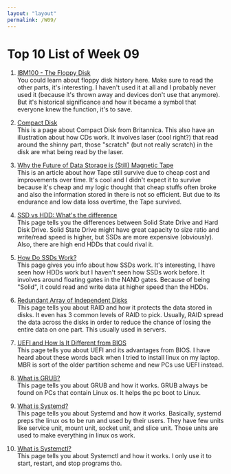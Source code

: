 ```yaml
---
layout: "layout"
permalink: /W09/
---
```


# Top 10 List of Week 09

1. [IBM100 - The Floppy Disk](https://www.ibm.com/ibm/history/ibm100/us/en/icons/floppy/)<br>
You could learn about floppy disk history here. Make sure to read the other parts, it's interesting. I haven't used it at all and I probably never used it (because it's thrown away and devices don't use that anymore). But it's historical significance and how it became a symbol that everyone knew the function, it's to save.

2. [Compact Disk](https://www.britannica.com/technology/compact-disc)<br>
This is a page about Compact Disk from Britannica. This also have an illustration about how CDs work. It involves laser (cool right?) that read around the shinny part, those "scratch" (but not really scratch) in the disk are what being read by the laser.

3. [Why the Future of Data Storage is (Still) Magnetic Tape](https://spectrum.ieee.org/computing/hardware/why-the-future-of-data-storage-is-still-magnetic-tape)<br>
This is an article about how Tape still survive due to cheap cost and improvements over time. It's cool and I didn't expect it to survive because it's cheap and my logic thought that cheap stuffs often broke and also the information stored in there is not so efficient. But due to its endurance and low data loss overtime, the Tape survived.

4. [SSD vs HDD: What's the difference](https://sea.pcmag.com/storage/1526/ssd-vs-hdd-whats-the-difference)<br>
This page tells you the differences between Solid State Drive and Hard Disk Drive. Solid State Drive might have great capacity to size ratio and write/read speed is higher, but SSDs are more expensive (obviously). Also, there are high end HDDs that could rival it.

5. [How Do SSDs Work?](https://www.extremetech.com/extreme/210492-extremetech-explains-how-do-ssds-work)<br>
This page gives you info about how SSDs work. It's interesting, I have seen how HDDs work but I haven't seen how SSDs work before. It involves around floating gates in the NAND gates. Because of being "Solid", it could read and write data at higher speed than the HDDs.

6. [Redundant Array of Independent Disks](https://www.computerworld.com/article/2595506/redundant-arrays-of-independent-disks.html)<br>
This page tells you about RAID and how it protects the data stored in disks. It even has 3 common levels of RAID to pick. Usually, RAID spread the data across the disks in order to reduce the chance of losing the entire data on one part. This usually used in servers.

7. [UEFI and How Is It Different from BIOS](https://www.geeksforgeeks.org/uefiunified-extensible-firmware-interface-and-how-is-it-different-from-bios/)<br>
This page tells you about UEFI and its advantages from BIOS. I have heard about these words back when I tried to install linux on my laptop. MBR is sort of the older partition scheme and new PCs use UEFI instead.

8. [What is GRUB?](https://itsfoss.com/what-is-grub/)<br>
This page tells you about GRUB and how it works. GRUB always be found on PCs that contain Linux os. It helps the pc boot to Linux.

9. [What is Systemd?](https://www.linode.com/docs/guides/what-is-systemd/)<br>
This page tells you about Systemd and how it works. Basically, systemd preps the linux os to be run and used by their users. They have few units like service unit, mount unit, socket unit, and slice unit. Those units are used to make everything in linux os work.

10. [What is Systemctl?](https://www.liquidweb.com/kb/what-is-systemctl-an-in-depth-overview/)<br>
This page tells you about Systemctl and how it works. I only use it to start, restart, and stop programs tho.

